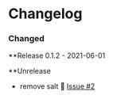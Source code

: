 # Changelog

### Changed

**Release 0.1.2 - 2021-06-01


**Unrelease

- remove salt 🎈 [Issue #2](https://github.com/joegasewicz/password-mixin/issues/2)
